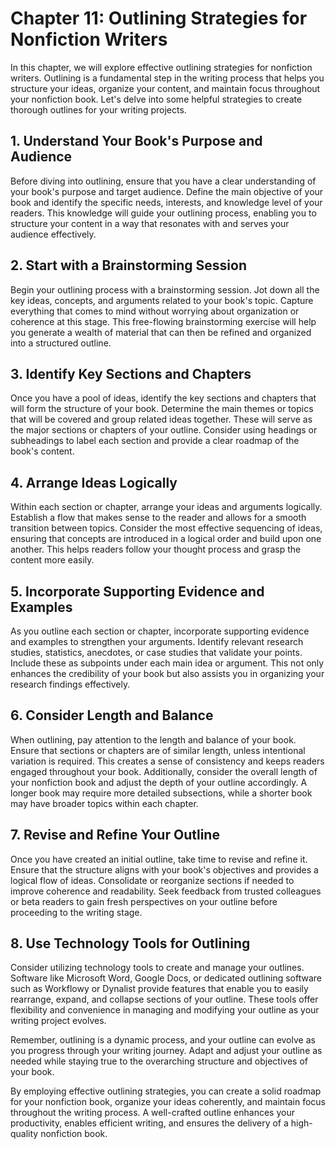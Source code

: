 Chapter 11: Outlining Strategies for Nonfiction Writers
=======================================================

In this chapter, we will explore effective outlining strategies for nonfiction writers. Outlining is a fundamental step in the writing process that helps you structure your ideas, organize your content, and maintain focus throughout your nonfiction book. Let's delve into some helpful strategies to create thorough outlines for your writing projects.

**1. Understand Your Book's Purpose and Audience**
--------------------------------------------------

Before diving into outlining, ensure that you have a clear understanding of your book's purpose and target audience. Define the main objective of your book and identify the specific needs, interests, and knowledge level of your readers. This knowledge will guide your outlining process, enabling you to structure your content in a way that resonates with and serves your audience effectively.

**2. Start with a Brainstorming Session**
-----------------------------------------

Begin your outlining process with a brainstorming session. Jot down all the key ideas, concepts, and arguments related to your book's topic. Capture everything that comes to mind without worrying about organization or coherence at this stage. This free-flowing brainstorming exercise will help you generate a wealth of material that can then be refined and organized into a structured outline.

**3. Identify Key Sections and Chapters**
-----------------------------------------

Once you have a pool of ideas, identify the key sections and chapters that will form the structure of your book. Determine the main themes or topics that will be covered and group related ideas together. These will serve as the major sections or chapters of your outline. Consider using headings or subheadings to label each section and provide a clear roadmap of the book's content.

**4. Arrange Ideas Logically**
------------------------------

Within each section or chapter, arrange your ideas and arguments logically. Establish a flow that makes sense to the reader and allows for a smooth transition between topics. Consider the most effective sequencing of ideas, ensuring that concepts are introduced in a logical order and build upon one another. This helps readers follow your thought process and grasp the content more easily.

**5. Incorporate Supporting Evidence and Examples**
---------------------------------------------------

As you outline each section or chapter, incorporate supporting evidence and examples to strengthen your arguments. Identify relevant research studies, statistics, anecdotes, or case studies that validate your points. Include these as subpoints under each main idea or argument. This not only enhances the credibility of your book but also assists you in organizing your research findings effectively.

**6. Consider Length and Balance**
----------------------------------

When outlining, pay attention to the length and balance of your book. Ensure that sections or chapters are of similar length, unless intentional variation is required. This creates a sense of consistency and keeps readers engaged throughout your book. Additionally, consider the overall length of your nonfiction book and adjust the depth of your outline accordingly. A longer book may require more detailed subsections, while a shorter book may have broader topics within each chapter.

**7. Revise and Refine Your Outline**
-------------------------------------

Once you have created an initial outline, take time to revise and refine it. Ensure that the structure aligns with your book's objectives and provides a logical flow of ideas. Consolidate or reorganize sections if needed to improve coherence and readability. Seek feedback from trusted colleagues or beta readers to gain fresh perspectives on your outline before proceeding to the writing stage.

**8. Use Technology Tools for Outlining**
-----------------------------------------

Consider utilizing technology tools to create and manage your outlines. Software like Microsoft Word, Google Docs, or dedicated outlining software such as Workflowy or Dynalist provide features that enable you to easily rearrange, expand, and collapse sections of your outline. These tools offer flexibility and convenience in managing and modifying your outline as your writing project evolves.

Remember, outlining is a dynamic process, and your outline can evolve as you progress through your writing journey. Adapt and adjust your outline as needed while staying true to the overarching structure and objectives of your book.

By employing effective outlining strategies, you can create a solid roadmap for your nonfiction book, organize your ideas coherently, and maintain focus throughout the writing process. A well-crafted outline enhances your productivity, enables efficient writing, and ensures the delivery of a high-quality nonfiction book.
